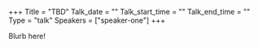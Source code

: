 +++
Title = "TBD"
Talk_date = ""
Talk_start_time = ""
Talk_end_time = ""
Type = "talk"
Speakers = ["speaker-one"]
+++

Blurb here!
